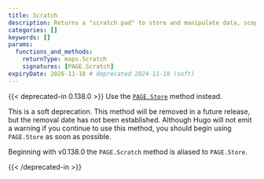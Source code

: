 ```yaml
---
title: Scratch
description: Returns a "scratch pad" to store and manipulate data, scoped to the current page.
categories: []
keywords: []
params:
  functions_and_methods:
    returnType: maps.Scratch
    signatures: [PAGE.Scratch]
expiryDate: 2026-11-18 # deprecated 2024-11-18 (soft)
---
```


{{< deprecated-in 0.138.0 >}}
Use the [`PAGE.Store`] method instead.

This is a soft deprecation. This method will be removed in a future release, but the removal date has not been established. Although Hugo will not emit a warning if you continue to use this method, you should begin using `PAGE.Store` as soon as possible.

Beginning with v0.138.0 the `PAGE.Scratch` method is aliased to `PAGE.Store`.

[`PAGE.Store`]: /methods/page/store/
{{< /deprecated-in >}}
